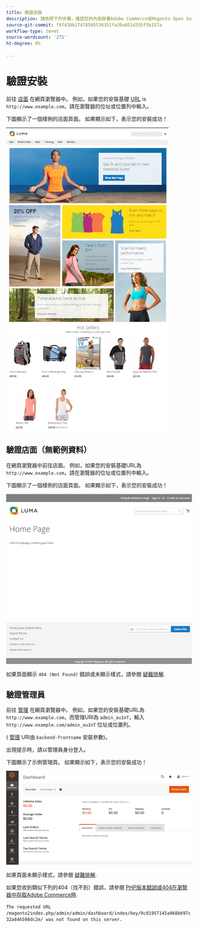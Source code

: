 ```yaml
---
title: 驗證安裝
description: 請依照下列步驟，確認您的內部部署Adobe Commerce或Magento Open Source安裝是否成功。
source-git-commit: f6f438b17478505536351fa20a051d355f5b157a
workflow-type: tm+mt
source-wordcount: '271'
ht-degree: 0%

---
```



# 驗證安裝

前往 [店面](https://glossary.magento.com/storefront) 在網頁瀏覽器中。 例如，如果您的安裝基礎 [URL](https://glossary.magento.com/url) is `http://www.example.com`，請在瀏覽器的位址或位置列中輸入。

下圖顯示了一個樣例的店面頁面。 如果顯示如下，表示您的安裝成功！

![有盧瑪主題的店面](../../assets/installation/install-success_store-luma.png)

## 驗證店面（無範例資料）

在網頁瀏覽器中前往店面。 例如，如果您的安裝基礎URL為 `http://www.example.com`，請在瀏覽器的位址或位置列中輸入。

下圖顯示了一個樣例的店面頁面。 如果顯示如下，表示您的安裝成功！

![驗證安裝成功的Storefront](../../assets/installation/install-success_store.png)

如果頁面顯示 `404 (Not Found)` 錯誤或未顯示樣式，請參閱 [疑難排解](https://support.magento.com/hc/en-us/articles/360032994352).

## 驗證管理員

前往 [管理](https://glossary.magento.com/magento-admin) 在網頁瀏覽器中。 例如，如果您的安裝基礎URL為 `http://www.example.com`，而管理URI為 `admin_au1nT`，輸入 `http://www.example.com/admin_au1nT` 位址或位置列。

( [管理](https://glossary.magento.com/admin) URI由 `backend-frontname` 安裝參數)。

出現提示時，請以管理員身分登入。

下圖顯示了示例管理頁。 如果顯示如下，表示您的安裝成功！

![驗證安裝是否成功的管理員](../../assets/installation/install_success_admin.png)

如果頁面未顯示樣式，請參閱 [疑難排解](https://support.magento.com/hc/en-us/articles/360032994352).

如果您收到類似下列的404（找不到）錯誤，請參閱 [PHP版本錯誤或404在瀏覽器中存取Adobe Commerce時](https://support.magento.com/hc/en-us/articles/360033117152).

`The requested URL /magento2index.php/admin/admin/dashboard/index/key/0c81957145a968b697c32a846598dc2e/ was not found on this server.`
